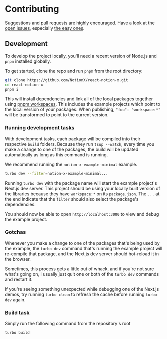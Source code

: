# Contributing

Suggestions and pull requests are highly encouraged. Have a look at the [open issues](https://github.com/NotionX/react-notion-x/issues?q=is%3Aissue+is%3Aopen+label%3A%22help+wanted%22+sort%3Areactions-%2B1-desc), especially [the easy ones](https://github.com/NotionX/react-notion-x/issues?q=is%3Aissue+is%3Aopen+label%3A%22good+first+issue%22+sort%3Areactions-%2B1-desc).

## Development

To develop the project locally, you'll need a recent version of Node.js and `pnpm` installed globally.

To get started, clone the repo and run `pnpm` from the root directory:

```bash
git clone https://github.com/NotionX/react-notion-x.git
cd react-notion-x
pnpm i
```

This will install dependencies and link all of the local packages together using [pnpm workspaces](https://pnpm.io/workspaces). This includes the example projects which point to the local version of your packages. When publishing, `"foo": "workspace:*"` will be transformed to point to the current version.

### Running development tasks

With development tasks, each package will be compiled into their respective `build` folders. Because they run `tsup --watch`, every time you make a change to one of the packages, the build will be updated automatically as long as this command is running.

We recommend running the `notion-x-example-minimal` example.

```bash
turbo dev --filter=notion-x-example-minimal...
```

Running `turbo dev` with the package name will start the example project's Next.js dev server. This project should be using your locally built version of the libraries because they have `workspace:*` on its `package.json`. The `...` at the end indicate that the `filter` should also select the package's dependencies.

You should now be able to open `http://localhost:3000` to view and debug the example project.

### Gotchas

Whenever you make a change to one of the packages that's being used by the example, the `turbo dev` command that's running the example project will re-compile that package, and the Next.js dev server should hot-reload it in the browser.

Sometimes, this process gets a little out of whack, and if you're not sure what's going on, I usually just quit one or both of the `turbo dev` commands and restart it.

If you're seeing something unexpected while debugging one of the Next.js demos, try running `turbo clean` to refresh the cache before running `turbo dev` again.

### Build task

Simply run the following command from the repository's root

```
turbo build
```

